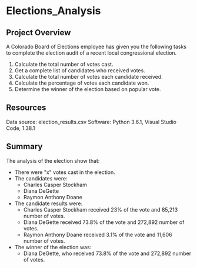 # Elections_Analysis
## Project Overview 
A Colorado Board of Elections employee has given you the following tasks to complete the election audit of a recent local congressional election.
  1. Calculate the total number of votes cast.
  2. Get a complete list of candidates who received votes.
  3. Calculate the total number of votes each candidate received.
  4. Calculate the percentage of votes each candidate won.
  5. Determine the winner of the election based on popular vote.
 
## Resources 
Data source: election_results.csv
Software: Python 3.6.1, Visual Studio Code, 1.38.1

## Summary
The analysis of the election show that: 
  * There were "x" votes cast in the election.
  * The candidates were:
    * Charles Casper Stockham
    * Diana DeGette
    * Raymon Anthony Doane
  * The candidate results were:
    * Charles Casper Stockham received 23% of the vote and 85,213 number of votes.
    * Diana DeGette received 73.8% of the vote and 272,892 number of votes.
    * Raymon Anthony Doane received 3.1% of the vote and 11,606 number of votes.
  * The winner of the election was:
    * Diana DeGette, who received 73.8% of the vote and 272,892 number of votes.
    
